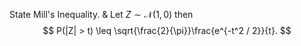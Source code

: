 State Mill's Inequality.
&
Let $Z \sim \mathcal{N}(1, 0)$ then
$$
P(|Z| > t) \leq \sqrt{\frac{2}{\pi}}\frac{e^{-t^2 / 2}}{t}.
$$
<!--SR:!2023-05-08,1,130-->